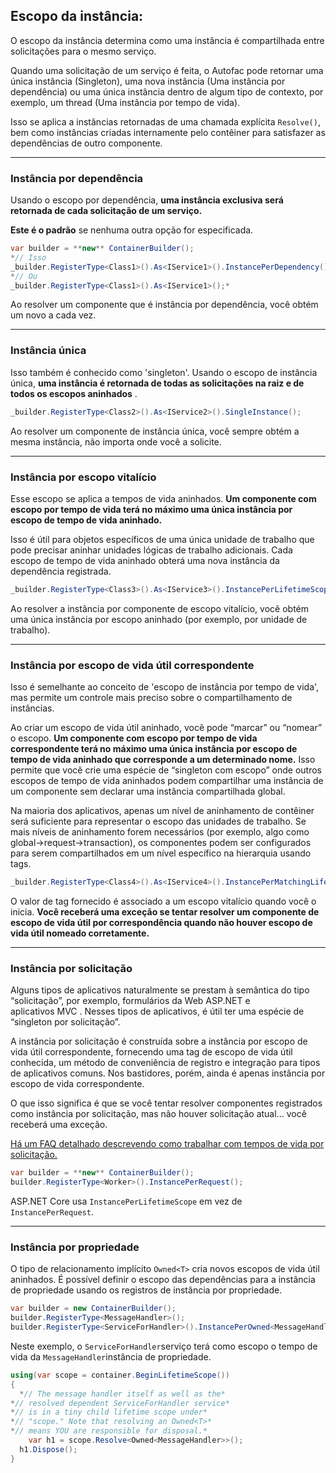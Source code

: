 ## Escopo da instância:

O escopo da instância determina como uma instância é compartilhada entre solicitações para o mesmo serviço.

Quando uma solicitação de um serviço é feita, o Autofac pode retornar uma única instância (Singleton), uma nova instância (Uma instância por dependência) ou uma única instância dentro de algum tipo de contexto, por exemplo, um thread  (Uma instância por tempo de vida).

Isso se aplica a instâncias retornadas de uma chamada explícita `Resolve()`, bem como instâncias criadas internamente pelo contêiner para satisfazer as dependências de outro componente.

---

### **Instância por dependência**

Usando o escopo por dependência, **uma instância exclusiva será retornada de cada solicitação de um serviço.**

**Este é o padrão** se nenhuma outra opção for especificada.

```csharp
var builder = **new** ContainerBuilder();
*// Isso
_builder.RegisterType<Class1>().As<IService1>().InstancePerDependency();*
*// Ou
_builder.RegisterType<Class1>().As<IService1>();*
```

Ao resolver um componente que é instância por dependência, você obtém um novo a cada vez.

---

### **Instância única**

Isso também é conhecido como 'singleton'. Usando o escopo de instância única, **uma instância é retornada de todas as solicitações na raiz e de todos os escopos aninhados** .

```csharp
_builder.RegisterType<Class2>().As<IService2>().SingleInstance();
```

Ao resolver um componente de instância única, você sempre obtém a mesma instância, não importa onde você a solicite.

---

### **Instância por escopo vitalício**

Esse escopo se aplica a tempos de vida aninhados. **Um componente com escopo por tempo de vida terá no máximo uma única instância por escopo de tempo de vida aninhado.**

Isso é útil para objetos específicos de uma única unidade de trabalho que pode precisar aninhar unidades lógicas de trabalho adicionais. Cada escopo de tempo de vida aninhado obterá uma nova instância da dependência registrada.

```csharp
_builder.RegisterType<Class3>().As<IService3>().InstancePerLifetimeScope();
```

Ao resolver a instância por componente de escopo vitalício, você obtém uma única instância por escopo aninhado (por exemplo, por unidade de trabalho).

---

### **Instância por escopo de vida útil correspondente**

Isso é semelhante ao conceito de 'escopo de instância por tempo de vida', mas permite um controle mais preciso sobre o compartilhamento de instâncias.

Ao criar um escopo de vida útil aninhado, você pode “marcar” ou “nomear” o escopo. **Um componente com escopo por tempo de vida correspondente terá no máximo uma única instância por escopo de tempo de vida aninhado que corresponde a um determinado nome.** Isso permite que você crie uma espécie de “singleton com escopo” onde outros escopos de tempo de vida aninhados podem compartilhar uma instância de um componente sem declarar uma instância compartilhada global.

Na maioria dos aplicativos, apenas um nível de aninhamento de contêiner será suficiente para representar o escopo das unidades de trabalho. Se mais níveis de aninhamento forem necessários (por exemplo, algo como global->request->transaction), os componentes podem ser configurados para serem compartilhados em um nível específico na hierarquia usando tags.

```csharp
_builder.RegisterType<Class4>().As<IService4>().InstancePerMatchingLifetimeScope("escopoTeste");
```

O valor de tag fornecido é associado a um escopo vitalício quando você o inicia. **Você receberá uma exceção se tentar resolver um componente de escopo de vida útil por correspondência quando não houver escopo de vida útil nomeado corretamente.**

---

### **Instância por solicitação**

Alguns tipos de aplicativos naturalmente se prestam à semântica do tipo “solicitação”, por exemplo, formulários da Web ASP.NET e aplicativos MVC . Nesses tipos de aplicativos, é útil ter uma espécie de “singleton por solicitação”.

A instância por solicitação é construída sobre a instância por escopo de vida útil correspondente, fornecendo uma tag de escopo de vida útil conhecida, um método de conveniência de registro e integração para tipos de aplicativos comuns. Nos bastidores, porém, ainda é apenas instância por escopo de vida correspondente.

O que isso significa é que se você tentar resolver componentes registrados como instância por solicitação, mas não houver solicitação atual... você receberá uma exceção.

[Há um FAQ detalhado descrevendo como trabalhar com tempos de vida por solicitação.](https://autofac.readthedocs.io/en/latest/faq/per-request-scope.html)

```csharp
var builder = **new** ContainerBuilder();
builder.RegisterType<Worker>().InstancePerRequest();
```

 ASP.NET Core usa `InstancePerLifetimeScope` em vez de `InstancePerRequest`.

---

### **Instância por propriedade**

O tipo de relacionamento implícito `Owned<T>` cria novos escopos de vida útil aninhados. É possível definir o escopo das dependências para a instância de propriedade usando os registros de instância por propriedade.

```csharp
var builder = new ContainerBuilder();
builder.RegisterType<MessageHandler>();
builder.RegisterType<ServiceForHandler>().InstancePerOwned<MessageHandler>();
```

Neste exemplo, o `ServiceForHandler`serviço terá como escopo o tempo de vida da `MessageHandler`instância de propriedade.

```csharp
using(var scope = container.BeginLifetimeScope())
{
  *// The message handler itself as well as the*  
*// resolved dependent ServiceForHandler service*  
*// is in a tiny child lifetime scope under*  
*// "scope." Note that resolving an Owned<T>*  
*// means YOU are responsible for disposal.*  
	var h1 = scope.Resolve<Owned<MessageHandler>>();
  h1.Dispose();
}
```

